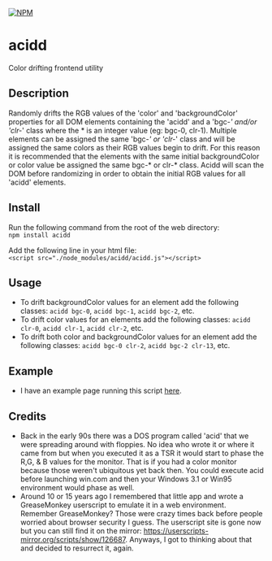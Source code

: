 [![NPM](https://nodei.co/npm/acidd.png)](https://www.npmjs.com/package/acidd)

# acidd
Color drifting frontend utility

## Description
Randomly drifts the RGB values of the 'color' and 'backgroundColor' properties for all DOM elements containing the 'acidd' and a 'bgc-*' and/or 'clr-*' class where the * is an integer value (eg: bgc-0, clr-1). Multiple elements can be assigned the same 'bgc-*' or 'clr-*' class and will be assigned the same colors as their RGB values begin to drift. For this reason it is recommended that the elements with the same initial backgroundColor or color value be assigned the same bgc-* or clr-* class. Acidd will scan the DOM before randomizing in order to obtain the initial RGB values for all 'acidd' elements.

## Install
Run the following command from the root of the web directory:  
`npm install acidd`

Add the following line in your html file:  
`<script src="./node_modules/acidd/acidd.js"></script>`

## Usage
* To drift backgroundColor values for an element add the following classes: `acidd bgc-0`, `acidd bgc-1`, `acidd bgc-2`, etc.  
* To drift color values for an elements add the following classes: `acidd clr-0`, `acidd clr-1`, `acidd clr-2`, etc.  
* To drift both color and backgroundColor values for an element add the following classes: `acidd bgc-0 clr-2`, `acidd bgc-2 clr-13`, etc.  

## Example
* I have an example page running this script [here](https://acidd.kylemunz.com/).

## Credits
* Back in the early 90s there was a DOS program called 'acid' that we were spreading around with floppies. No idea who wrote it or where it came from but when you executed it as a TSR it would start to phase the R,G, & B values for the monitor. That is if you had a color monitor because those weren't ubiquitous yet back then. You could execute acid before launching win.com and then your Windows 3.1 or Win95 environment would phase as well. 
* Around 10 or 15 years ago I remembered that little app and wrote a GreaseMonkey userscript to emulate it in a web environment. Remember GreaseMonkey? Those were crazy times back before people worried about browser security I guess. The userscript site is gone now but you can still find it on the mirror: <https://userscripts-mirror.org/scripts/show/126687>. Anyways, I got to thinking about that and decided to resurrect it, again.
